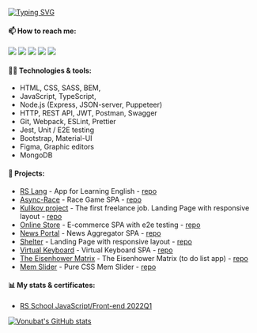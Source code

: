 [![Typing SVG](https://readme-typing-svg.demolab.com?font=Fira+Code&pause=1000&color=40c463&width=435&lines=Hi%2C+I'm+Egor;Front-end+Developer)](https://git.io/typing-svg)

#### 📫 How to reach me:

[<img src="https://img.shields.io/badge/Gmail-D14836?style=for-the-badge&logo=gmail&logoColor=white">](mailto:vonubat@gmail.com)
[<img src="https://img.shields.io/badge/Telegram-2CA5E0?style=for-the-badge&logo=telegram&logoColor=white">](https://t.me/mortally_happy)
[<img src="https://img.shields.io/badge/%3CDiscord%3E-%237289DA.svg?style=for-the-badge&logo=discord&logoColor=white">](https://discordapp.com/users/750047594432036885)
[<img src="https://img.shields.io/badge/Skype-%2300AFF0.svg?style=for-the-badge&logo=Skype&logoColor=white">](https://join.skype.com/invite/oIbhH4O0J6H8)
[<img src="https://img.shields.io/badge/linkedin-%230077B5.svg?style=for-the-badge&logo=linkedin&logoColor=white">](https://www.linkedin.com/in/egor-tabunov/)

#### 👨‍💻 Technologies & tools:

- HTML, CSS, SASS, BEM,
- JavaScript, TypeScript,
- Node.js (Express, JSON-server, Puppeteer)
- HTTP, REST API, JWT, Postman, Swagger
- Git, Webpack, ESLint, Prettier
- Jest, Unit / E2E testing
- Bootstrap, Material-UI
- Figma, Graphic editors
- MongoDB
<!--- - React, Next.js, Redux Toolkit, RTK Query-->

#### 💾 Projects:

- [RS Lang](https://vonubat.github.io/rs-lang/) - App for Learning English - [repo](https://github.com/Vonubat/rs-lang)
- [Async-Race](https://vonubat.github.io/async-race/) - Race Game SPA - [repo](https://github.com/Vonubat/async-race)
- [Kulikov project](https://vonubat.github.io/kulikov-project/) - The first freelance job. Landing Page with responsive layout - [repo](https://github.com/Vonubat/kulikov-project)
- [Online Store](https://vonubat.github.io/online-store/) - E-commerce SPA with e2e testing - [repo](https://github.com/Vonubat/online-store)
- [News Portal](https://vonubat.github.io/news-portal) - News Aggregator SPA - [repo](https://github.com/Vonubat/news-portal)
- [Shelter](https://vonubat.github.io/shelter) - Landing Page with responsive layout - [repo](https://github.com/Vonubat/shelter)
- [Virtual Keyboard](https://vonubat.github.io/virtual-keyboard/) - Virtual Keyboard SPA - [repo](https://github.com/Vonubat/virtual-keyboard)
- [The Eisenhower Matrix](https://vonubat.github.io/eisenhower-matrix/) - The Eisenhower Matrix (to do list app) - [repo](https://github.com/Vonubat/eisenhower-matrix)
- [Mem Slider](https://vonubat.github.io/css-mem-slider) - Pure CSS Mem Slider - [repo](https://github.com/Vonubat/css-mem-slider)

#### 📊 My stats & certificates:

 - [RS School JavaScript/Front-end 2022Q1](https://app.rs.school/certificate/7zftoev0)

[![Vonubat's GitHub stats](https://github-readme-stats.vercel.app/api?username=Vonubat&show_icons=true&theme=graywhite)](https://github.com/anuraghazra/github-readme-stats)

